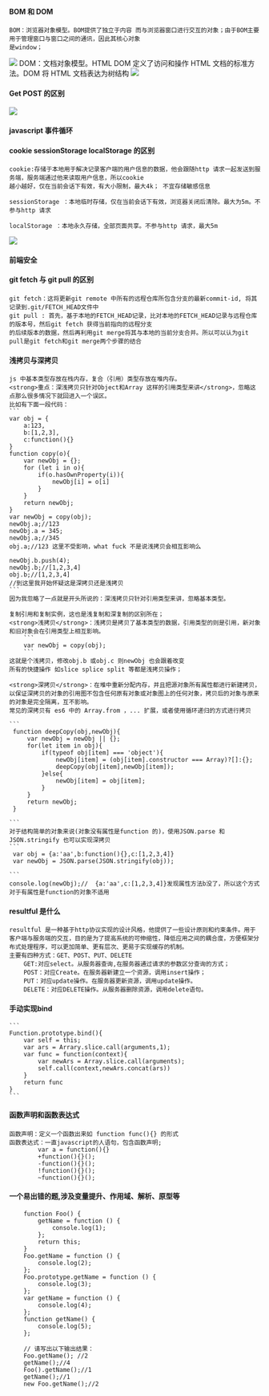 
#### BOM 和 DOM 
	BOM：浏览器对象模型。BOM提供了独立于内容 而与浏览器窗口进行交互的对象；由于BOM主要用于管理窗口与窗口之间的通讯，因此其核心对象
	是window；
<img src='https://github.com/smxyzb/blog/blob/master/img/BOM.jpg'> 
	DOM：文档对象模型。HTML DOM 定义了访问和操作 HTML 文档的标准方法。DOM 将 HTML 文档表达为树结构
<img src='https://github.com/smxyzb/blog/blob/master/img/DOM.png'>  

#### Get POST 的区别
<img src='https://github.com/smxyzb/blog/blob/master/img/getpost.png'>

#### javascript 事件循环  



#### cookie sessionStorage localStorage 的区别
	cookie:存储于本地用于解决记录客户端的用户信息的数据，他会跟随http 请求一起发送到服务端，服务端通过他来读取用户信息，所以cookie
	越小越好，仅在当前会话下有效，有大小限制，最大4k； 不宜存储敏感信息
	
	sessionStorage ：本地临时存储，仅在当前会话下有效，浏览器关闭后清除。最大为5m。不参与http 请求  

	localStorage ：本地永久存储，全部页面共享。不参与http 请求，最大5m
<img src='https://github.com/smxyzb/blog/blob/master/img/storage.png'>	

#### 前端安全

#### git fetch 与 git pull 的区别
	git fetch：这将更新git remote 中所有的远程仓库所包含分支的最新commit-id, 将其记录到.git/FETCH_HEAD文件中   
	git pull : 首先，基于本地的FETCH_HEAD记录，比对本地的FETCH_HEAD记录与远程仓库的版本号，然后git fetch 获得当前指向的远程分支
	的后续版本的数据，然后再利用git merge将其与本地的当前分支合并。所以可以认为git pull是git fetch和git merge两个步骤的结合

#### 浅拷贝与深拷贝
	js 中基本类型存放在栈内存，复合（引用）类型存放在堆内存。
	<strong>重点：深浅拷贝只针对Object和Array 这样的引用类型来讲</strong>，忽略这点那么很多情况下就回进入一个误区。
	比如有下面一段代码：
	```
	var obj = {
		a:123,
		b:[1,2,3],
		c:function(){}
	}
	function copy(o){
		var newObj = {};
		for (let i in o){
			if(o.hasOwnProperty(i)){
				newObj[i] = o[i]
			}
		}
		return newObj;
	}
	var newObj = copy(obj);
	newObj.a;//123
	newObj.a = 345;
	newObj.a;//345
	obj.a;//123 这里不受影响，what fuck 不是说浅拷贝会相互影响么

	newObj.b.push(4);
	newObj.b;//[1,2,3,4]
	obj.b;//[1,2,3,4]
	//到这里我开始怀疑这是深拷贝还是浅拷贝
	```
	因为我忽略了一点就是开头所说的：深浅拷贝只针对引用类型来讲，忽略基本类型。

	复制引用和复制实例，这也是浅复制和深复制的区别所在；
	<strong>浅拷贝</strong>：浅拷贝是拷贝了基本类型的数据，引用类型的则是引用，新对象和旧对象会在引用类型上相互影响。
		```
		var newObj = copy(obj);
		```
	这就是个浅拷贝，修改obj.b 或obj.c 则newObj 也会跟着改变
	所有的快捷操作 如slice splice split 等都是浅拷贝操作；

	<strong>深拷贝</strong>：在堆中重新分配内存，并且把源对象所有属性都进行新建拷贝，以保证深拷贝的对象的引用图不包含任何原有对象或对象图上的任何对象，拷贝后的对象与原来的对象是完全隔离，互不影响。
	常见的深拷贝有 es6 中的 Array.from ，... 扩展，或者使用循环递归的方式进行拷贝

	```
	 function deepCopy(obj,newObj){
		 var newObj = newObj || {};
		 for(let item in obj){
			 if(typeof obj[item] === 'object'){
				 newObj[item] = (obj[item].constructor === Array)?[]:{};
				 deepCopy(obj[item],newObj[item]);
			 }else{
				 newObj[item] = obj[item];
			 }
		 }
		 return newObj;
	 }

	``` 
	对于结构简单的对象来说(对象没有属性是function 的)，使用JSON.parse 和 JSON.stringify 也可以实现深拷贝
	```
	 var obj = {a:'aa',b:function(){},c:[1,2,3,4]}
	 var newObj = JSON.parse(JSON.stringify(obj));

	```
	console.log(newObj);//  {a:'aa',c:[1,2,3,4]}发现属性方法b没了，所以这个方式对于有属性是function的对象不适用


#### resultful 是什么
	resultful 是一种基于http协议实现的设计风格，他提供了一些设计原则和约束条件。用于客户端与服务端的交互，目的是为了提高系统的可伸缩性，降低应用之间的耦合度，方便框架分布式处理程序，可以更加简单、更有层次、更易于实现缓存的机制。
	主要有四种方式：GET、POST、PUT、DELETE
		GET:对应select。从服务器查询,在服务器通过请求的参数区分查询的方式；
		POST：对应Create。在服务器新建立一个资源，调用insert操作；
		PUT：对应update操作。在服务器更新资源，调用update操作。
		DELETE：对应DELETE操作。从服务器删除资源，调用delete语句。

#### 手动实现bind
	```
	Function.prototype.bind(){
		var self = this;
		var ars = Arrary.slice.call(arguments,1);
		var func = function(context){
			var newArs = Array.slice.call(arguments);
			self.call(context,newArs.concat(ars))
		}
		return func
	}
	```
	
#### 函数声明和函数表达式
	函数声明：定义一个函数出来如 function func(){} 的形式
	函数表达式：一直javascript的人语句，包含函数声明;
			var a = function(){}
			+function(){}();
			-function(){}();
			!function(){}();
			~function(){}();
	
#### 一个易出错的题,涉及变量提升、作用域、解析、原型等
		function Foo() {
			getName = function () { 
				console.log(1); 
			};
			return this;
		}
		Foo.getName = function () { 
			console.log(2); 
		};
		Foo.prototype.getName = function () { 
			console.log(3); 
		};
		var getName = function () { 
			console.log(4); 
		};
		function getName() { 
			console.log(5); 
		};

		// 请写出以下输出结果：
		Foo.getName(); //2
		getName();//4
		Foo().getName();//1
		getName();//1
		new Foo.getName();//2

